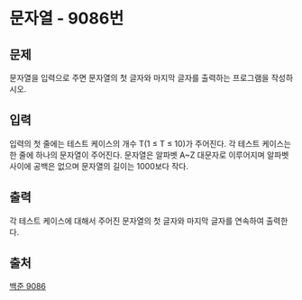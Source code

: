 <h1>문자열 - 9086번</h1>

<h2>문제</h2>

문자열을 입력으로 주면 문자열의 첫 글자와 마지막 글자를 출력하는 프로그램을 작성하시오.

<h2>입력</h2>

입력의 첫 줄에는 테스트 케이스의 개수 T(1 ≤ T ≤ 10)가 주어진다. 각 테스트 케이스는 한 줄에 하나의 문자열이 주어진다. 문자열은 알파벳 A~Z 대문자로 이루어지며 알파벳 사이에 공백은 없으며 문자열의 길이는 1000보다 작다.

<h2>출력</h2>

각 테스트 케이스에 대해서 주어진 문자열의 첫 글자와 마지막 글자를 연속하여 출력한다.

<h2>출처</h2>

[백준 9086](https://www.acmicpc.net/problem/9086)